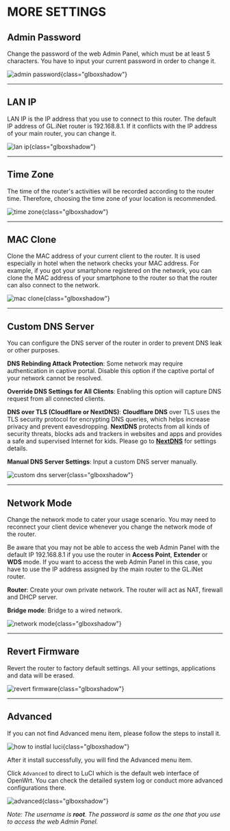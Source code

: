 # MORE SETTINGS

## Admin Password

Change the password of the web Admin Panel, which must be at least 5 characters. You have to input your current password in order to change it.

![admin password](https://static.gl-inet.com/docs/en/3/setup/gl-mv1000/more_settings/admin_password.png){class="glboxshadow"}

---

## LAN IP

LAN IP is the IP address that you use to connect to this router. The default IP address of GL.iNet router is 192.168.8.1. If it conflicts with the IP address of your main router, you can change it.

![lan ip](https://static.gl-inet.com/docs/en/3/setup/gl-mv1000/more_settings/lan_ip.png){class="glboxshadow"}

---

## Time Zone

The time of the router's activities will be recorded according to the router time. Therefore, choosing the time zone of your location is recommended.

![time zone](https://static.gl-inet.com/docs/en/3/setup/gl-mv1000/more_settings/time_zone.png){class="glboxshadow"}

---

## MAC Clone

Clone the MAC address of your current client to the router. It is used especially in hotel when the network checks your MAC address. For example, if you got your smartphone registered on the network, you can clone the MAC address of your smartphone to the router so that the router can also connect to the network.

![mac clone](https://static.gl-inet.com/docs/en/3/setup/mini_router/more_settings/mac_clone.jpg){class="glboxshadow"}

---
## Custom DNS Server

You can configure the DNS server of the router in order to prevent DNS leak or other purposes.

**DNS Rebinding Attack Protection**: Some network may require authentication in captive portal. Disable this option if the captive portal of your network cannot be resolved.

**Override DNS Settings for All Clients**: Enabling this option will capture DNS request from all connected clients.

**DNS over TLS (Cloudflare or NextDNS)**: 
**Cloudflare DNS** over TLS uses the TLS security protocol for encrypting DNS queries, which helps increase privacy and prevent eavesdropping.
**NextDNS** protects from all kinds of security threats, blocks ads and trackers in websites and apps and provides a safe and supervised Internet for kids. Please go to [**NextDNS**](../../../tutorials/nextdns/) for settings details. 



**Manual DNS Server Settings**: Input a custom DNS server manually.

![custom dns server](https://static.gl-inet.com/docs/en/3/setup/gl-mv1000/more_settings/custom_dns.png){class="glboxshadow"}


---
## Network Mode

Change the network mode to cater your usage scenario. You may need to reconnect your client device whenever you change the network mode of the router.

Be aware that you may not be able to access the web Admin Panel with the default IP 192.168.8.1 if you use the router in **Access Point**, **Extender** or **WDS** mode. If you want to access the web Admin Panel in this case, you have to use the IP address assigned by the main router to the GL.iNet router.

**Router**: Create your own private network. The router will act as NAT, firewall and DHCP server.

**Bridge mode**: Bridge to a wired network.

![network mode](https://static.gl-inet.com/docs/en/3/setup/mini_router/more_settings/network_mode.jpg){class="glboxshadow"}

---

## Revert Firmware

Revert the router to factory default settings. All your settings, applications and data will be erased.

![revert firmware](https://static.gl-inet.com/docs/en/3/setup/gl-mv1000/more_settings/revert_firmware.png){class="glboxshadow"}

---

## Advanced

If you can not find Advanced menu item, please follow the steps to install it.

![how to instlal luci](https://static.gl-inet.com/docs/en/3/setup/gl-e750/more_settings/how_to_install_luci.png){class="glboxshadow"}

After it install successfully, you will find the Advanced menu item.

Click `Advanced` to direct to LuCI which is the default web interface of OpenWrt. You can check the detailed system log or conduct more advanced configurations there.

![advanced](https://static.gl-inet.com/docs/en/3/setup/gl-b2200/more_settings/More%20Setting_1.png){class="glboxshadow"}

*Note: The username is **root**. The password is same as the one that you use to access the web Admin Panel.*